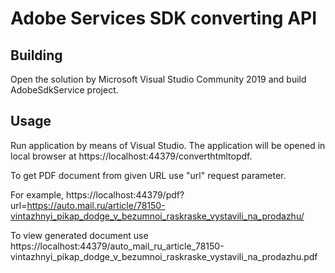 ﻿# Adobe Services SDK converting API

## Building

Open the solution by Microsoft Visual Studio Community 2019 and build AdobeSdkService project.

## Usage

Run application by means of Visual Studio. The application will be opened in local browser at https://localhost:44379/converthtmltopdf.

To get PDF document from given URL use "url" request parameter.

For example,
https://localhost:44379/pdf?url=https://auto.mail.ru/article/78150-vintazhnyi_pikap_dodge_v_bezumnoi_raskraske_vystavili_na_prodazhu/

To view generated document use
https://localhost:44379/auto_mail_ru_article_78150-vintazhnyi_pikap_dodge_v_bezumnoi_raskraske_vystavili_na_prodazhu.pdf

